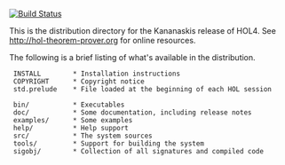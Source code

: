 [![Build Status](https://travis-ci.org/HOL-Theorem-Prover/HOL.svg?branch=master)](https://travis-ci.org/HOL-Theorem-Prover/HOL)

This is the distribution directory for the Kananaskis release of HOL4.
See http://hol-theorem-prover.org for online resources.

The following is a brief listing of what's available in the distribution.

     INSTALL        * Installation instructions
     COPYRIGHT      * Copyright notice
     std.prelude    * File loaded at the beginning of each HOL session

     bin/           * Executables
     doc/           * Some documentation, including release notes
     examples/      * Some examples
     help/          * Help support
     src/           * The system sources
     tools/         * Support for building the system
     sigobj/        * Collection of all signatures and compiled code
